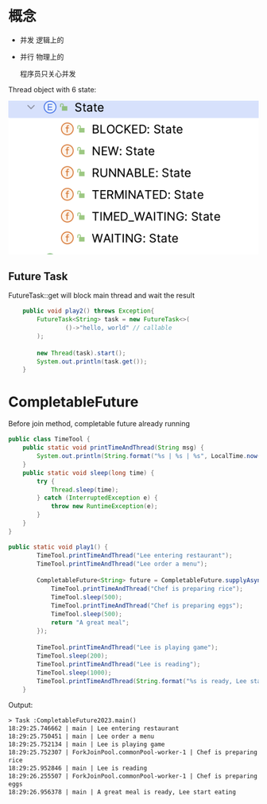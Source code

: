 # 概念

- 并发 逻辑上的

- 并行 物理上的

  程序员只关心并发



Thread object with 6 state:

![image-20230531171454759](image-20230531171454759.png)



## Future Task

FutureTask::get will block main thread and wait the result

```java
    public void play2() throws Exception{
        FutureTask<String> task = new FutureTask<>(
                ()->"hello, world" // callable
        );

        new Thread(task).start();
        System.out.println(task.get());
    }
```



# CompletableFuture

Before join method, completable future already running



```java
public class TimeTool {
    public static void printTimeAndThread(String msg) {
        System.out.println(String.format("%s | %s | %s", LocalTime.now(),Thread.currentThread().getName(),msg));
    }
    public static void sleep(long time) {
        try {
            Thread.sleep(time);
        } catch (InterruptedException e) {
            throw new RuntimeException(e);
        }
    }
}
```



```java
public static void play1() {
        TimeTool.printTimeAndThread("Lee entering restaurant");
        TimeTool.printTimeAndThread("Lee order a menu");

        CompletableFuture<String> future = CompletableFuture.supplyAsync(()->{
            TimeTool.printTimeAndThread("Chef is preparing rice");
            TimeTool.sleep(500);
            TimeTool.printTimeAndThread("Chef is preparing eggs");
            TimeTool.sleep(500);
            return "A great meal";
        });

        TimeTool.printTimeAndThread("Lee is playing game");
        TimeTool.sleep(200);
        TimeTool.printTimeAndThread("Lee is reading");
        TimeTool.sleep(1000);
        TimeTool.printTimeAndThread(String.format("%s is ready, Lee start eating", future.join()));
    }
```



Output:

```shell
> Task :CompletableFuture2023.main()
18:29:25.746662 | main | Lee entering restaurant
18:29:25.750451 | main | Lee order a menu
18:29:25.752134 | main | Lee is playing game
18:29:25.752307 | ForkJoinPool.commonPool-worker-1 | Chef is preparing rice
18:29:25.952846 | main | Lee is reading
18:29:26.255507 | ForkJoinPool.commonPool-worker-1 | Chef is preparing eggs
18:29:26.956378 | main | A great meal is ready, Lee start eating
```

